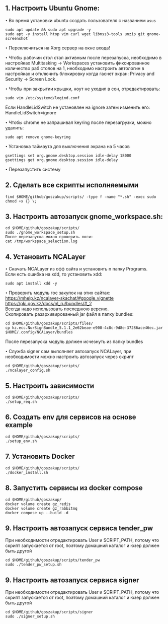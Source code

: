 ## 1. Настроить Ubuntu Gnome:

`•` Во время установки ubuntu создать пользователя с названием ```asus```

```
sudo apt update && sudo apt upgrade -y  
sudo apt -y install htop vim curl wget libnss3-tools unzip git gnome-screenshot
```
`•` Переключиться на Xorg сервер на окне входа!

`•` Чтобы рабочии стол стал активным после перезапуска, необходимо в настройках
Multitasking -> Workspaces установить фиксированное количество раб столов на 1,
необходимо настроить автологин в настройках и отключить блокировку когда гаснет экран:
Privacy and Security -> Screen Lock.


`•` Чтобы при закрытии крышки, ноут не уходил в сон, отредактировать:
```
sudo vim /etc/systemd/logind.conf
```  
Если HandleLidSwitch не установлен на ignore затем изменить его:
HandleLidSwitch=ignore

`•` Чтобы chrome не запрашивал keyring после перезагрузки, можно удалить:
```
sudo apt remove gnome-keyring 
```

`•` Установка таймаута для выключения экрана на 5 часов
```
gsettings set org.gnome.desktop.session idle-delay 18000
gsettings get org.gnome.desktop.session idle-delay
```

`•` Перезапустить систему


## 2. Сделать все скрипты исполняемыми
```
find $HOME/github/goszakup/scripts/ -type f -name "*.sh" -exec sudo chmod +x {} \; 
```

## 3. Настроить автозапуск gnome_workspace.sh:
```
cd $HOME/github/goszakup/scripts/
sudo ./gnome_workspace_setup.sh
После перезапуска можно проверить логи:
cat /tmp/workspace_selection.log 
```

## 4. Установить NCALayer


`•` Скачать NCALayer из офф сайта и установить п папку Programs.  
Если есть ошибка на xdd, то установить xdd:
```
sudo apt install xdd -y
```
`•` Проверить модуль гос закупок на этих сайтах:  
https://mhelp.kz/ncalayer-skachat/#google_vignette  
https://pki.gov.kz/docs/nl_ru/bundles/#_2  
Всегда надо использовать последнюю версию.  
Скопировать разархивированный jar файл в папку bundles:  
```
cd $HOME/github/goszakup/scripts/files/
cp kz.ecc.NurSignBundle_5.1.1_2e62beae-e900-4c8c-9d8e-37286ace46ec.jar $HOME/.config/NCALayer/bundles 
``` 
После перезапуска модуль должен исчезнуть из папку bundles  

`•` Служба signer сам выполняет автозапуск NCALayer, при необходимости можно настроить автозапуск через скрипт
```
cd $HOME/github/goszakup/scripts/
./ncalayer_config.sh
```

## 5. Настроить зависимости
```
cd $HOME/github/goszakup/scripts/
./setup_req.sh
```

## 6. Создать env для сервисов на основе example
```
cd $HOME/github/goszakup/scripts/
./setup_env.sh
```

## 7. Установить Docker
```
cd $HOME/github/goszakup/scripts/
./docker_install.sh
```

## 8. Запустить сервисы из docker compose 
```
cd $HOME/github/goszakup/
docker volume create gz_redis
docker volume create gz_rabbitmq
docker compose up --build -d
```

## 9. Настроить автозапуск сервиса tender_pw
При необходимости отредактировать User и SCRIPT_PATH, потому что   
скрипт запускается от root, поэтому домашний каталог и юзер должен быть другой 
```
cd $HOME/github/goszakup/scripts/tender_pw
sudo ./tender_pw_setup.sh
```

## 9. Настроить автозапуск сервиса signer
При необходимости отредактировать User и SCRIPT_PATH, потому что   
скрипт запускается от root, поэтому домашний каталог и юзер должен быть другой 
```
cd $HOME/github/goszakup/scripts/signer
sudo ./signer_setup.sh
```


